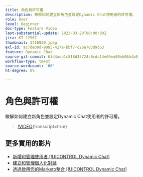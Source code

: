 ```yaml
---
title: 角色與許可權
description: 瞭解如何建立新角色並設定Dynamic Chat使用者的許可權。
role: User
level: Beginner
doc-type: Feature Video
last-substantial-update: 2023-03-20T00:00:00Z
jira: KT-12967
thumbnail: 3416920.jpeg
exl-id: ac7de00d-9093-427a-bbf7-c26a703d9c63
feature: Dynamic Chat
source-git-commit: 63d4aea1c818d35724c0cdc14e69ea00eb06b4a0
workflow-type: tm+mt
source-wordcount: '60'
ht-degree: 0%

---
```


# 角色與許可權

瞭解如何建立新角色並設定Dynamic Chat使用者的許可權。

>[!VIDEO](https://video.tv.adobe.com/v/3416920/?quality=12&learn=on){transcript=true}

## 更多實用的影片

* [新增和管理使用者 [!UICONTROL Dynamic Chat]](user-management.md)
* [建立和管理個人化對話](dialogue-management.md)
* [透過啟用您的Marketo整合 [!UICONTROL Dynamic Chat]](marketo-integration.md)
